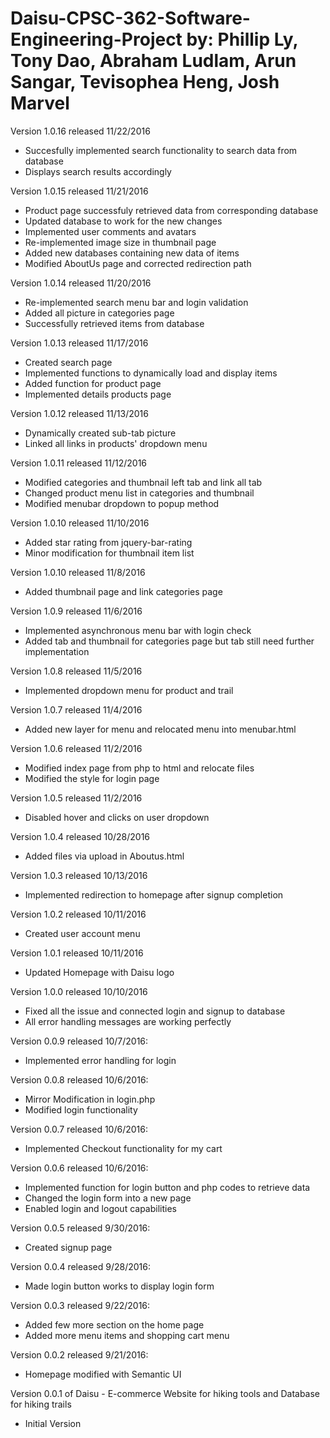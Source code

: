 # Daisu-CPSC-362-Software-Engineering-Project by: Phillip Ly, Tony Dao, Abraham Ludlam, Arun Sangar, Tevisophea Heng, Josh Marvel

Version 1.0.16 released 11/22/2016
- Succesfully implemented search functionality to search data from database  
- Displays search results accordingly

Version 1.0.15 released 11/21/2016
- Product page successfuly retrieved data from corresponding database
- Updated database to work for the new changes
- Implemented user comments and avatars 
- Re-implemented image size in thumbnail page
- Added new databases containing new data of items
- Modified AboutUs page and corrected redirection path

Version 1.0.14 released 11/20/2016
- Re-implemented search menu bar and login validation
- Added all picture in categories page
- Successfully retrieved items from database

Version 1.0.13 released 11/17/2016
- Created search page  
- Implemented functions to dynamically load and display items 
- Added function for product page
- Implemented details products page

Version 1.0.12 released 11/13/2016
- Dynamically created sub-tab picture 
- Linked all links in products' dropdown menu

Version 1.0.11 released 11/12/2016
- Modified categories and thumbnail left tab and link all tab
- Changed product menu list in categories and thumbnail 
- Modified menubar dropdown to popup method

Version 1.0.10 released 11/10/2016
- Added star rating from jquery-bar-rating 
- Minor modification for thumbnail item list

Version 1.0.10 released 11/8/2016
- Added thumbnail page and link categories page

Version 1.0.9 released 11/6/2016
- Implemented asynchronous menu bar with login check
- Added tab and thumbnail for categories page but tab still need further implementation 

Version 1.0.8 released 11/5/2016
- Implemented dropdown menu for product and trail

Version 1.0.7 released 11/4/2016
- Added new layer for menu and relocated menu into menubar.html

Version 1.0.6 released 11/2/2016
- Modified index page from php to html and relocate files
- Modified the style for login page

Version 1.0.5 released 11/2/2016
- Disabled hover and clicks on user dropdown 

Version 1.0.4 released 10/28/2016
- Added files via upload in Aboutus.html

Version 1.0.3 released 10/13/2016
- Implemented redirection to homepage after signup completion

Version 1.0.2 released 10/11/2016
- Created user account menu

Version 1.0.1 released 10/11/2016
- Updated Homepage with Daisu logo

Version 1.0.0 released 10/10/2016
- Fixed all the issue and connected login and signup to database
- All error handling messages are working perfectly

Version 0.0.9 released 10/7/2016:
- Implemented error handling for login

Version 0.0.8 released 10/6/2016:
- Mirror Modification in login.php
- Modified login functionality 

Version 0.0.7 released 10/6/2016:
- Implemented Checkout functionality for my cart

Version 0.0.6 released 10/6/2016:
- Implemented function for login button and php codes to retrieve data
- Changed the login form into a new page
- Enabled login and logout capabilities

Version 0.0.5 released 9/30/2016:
- Created signup page

Version 0.0.4 released 9/28/2016:
- Made login button works to display login form 		

Version 0.0.3 released 9/22/2016:
- Added few more section on the home page  
- Added more menu items and shopping cart menu

Version 0.0.2 released 9/21/2016: 
- Homepage modified with Semantic UI

Version 0.0.1 of Daisu - E-commerce Website for hiking tools and Database for hiking trails
- Initial Version
